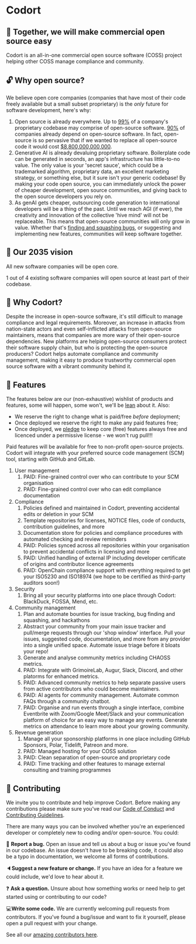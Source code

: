 # Codort

## 💞 Together, we will make commercial open source easy

Codort is an all-in-one commercial open source software (COSS) project helping other COSS manage compliance and community.

## 🔓 Why open source?

We believe open core companies (companies that have most of their code freely available but a small subset proprietary) is the *only* future for software development, here's why:

1. Open source is already everywhere. Up to [99%](https://securityintelligence.com/articles/is-open-source-security-a-ticking-cyber-time-bomb/) of a company's proprietary codebase may comprise of open-source software. [90%](https://www.hbs.edu/faculty/Pages/item.aspx?num=65230) of companies already depend on open-source software. In fact, open-source is so pervasive that if we wanted to replace all open-source code it would cost [$8,800,000,000,000](https://www.hbs.edu/faculty/Pages/item.aspx?num=65230).
1. Generative AI is already devaluing proprietary software. Boilerplate code can be generated in seconds, an app's infrastructure has little-to-no value. The only value is your 'secret sauce', which could be a trademarked algorithm, proprietary data, an excellent marketing strategy, or something else, but it sure isn't your generic codebase! By making your code open source, you can immediately unlock the power of cheaper development, open source communities, and giving back to the open source developers you rely on.
1. As genAI gets cheaper, outsourcing code generation to international developers will be a thing of the past. Until we reach AGI (if ever), the creativity and innovation of the collective 'hive mind' will not be replaceable. This means that open-source communities will only grow in value. Whether that's [finding and squashing bugs](https://en.wikipedia.org/wiki/Linus%27s_law), or suggesting and implementing new features, communities will keep software together.

## 🔭 Our 2035 vision

All new software companies will be open core.

1 out of 4 existing software companies will open source at least part of their codebase.

## 🦸 Why Codort?

Despite the increase in open-source software, it's still difficult to manage compliance and legal requirements.
Moreover, an increase in attacks from nation-state actors and even self-inflicted attacks from open-source maintainers, means that companies are more wary of their open-source dependencies.
New platforms are helping open-source consumers protect their software supply chain, but who is protecting the open-source producers?
Codort helps automate compliance and community management, making it easy to produce trustworthy commercial open source software with a vibrant community behind it.

## 🧰 Features

The features below are our (non-exhaustive) wishlist of products and features, some will happen, some won't, we'll be [lean](https://en.wikipedia.org/wiki/Lean_software_development) about it. Also:

* We reserve the right to change what is paid/free *before* deployment;
* Once deployed we reserve the right to make any paid features free;
* Once deployed, we [pledge](https://github.com/Codort/.github/blob/main/CONTRIBUTING.md#the-mutual-benefits-of-open-source) to keep core (free) features always free and licenced under a permissive license - we won't rug pull!!!

Paid features will be available for free to non-profit open-source projects.
Codort will integrate with your preferred source code management (SCM) tool, starting with GitHub and GitLab.

1. User management
    1. PAID: Fine-grained control over who can contribute to your SCM organisation
    1. PAID: Fine-grained control over who can edit compliance documentation
1. Compliance
    1. Policies defined and maintained in Codort, preventing accidental edits or deletion in your SCM
    3. Template repositories for licenses, NOTICE files, code of conducts, contribution guidelines, and more
    6. Documentation store for policies and compliance procedures with automated checking and review reminders
    7. PAID: Policies synced across all repositories within your organisation to prevent accidental conflicts in licensing and more
    5. PAID: Unified handling of external IP including developer certificate of origins and contributor licence agreements
    8. PAID: OpenChain compliance support with everything required to get your ISO5230 and ISO18974 (we hope to be certified as third-party auditors soon!)
1. Security
    1. Bring all your security platforms into one place through Codort: BlackDuck, FOSSA, Mend, etc.
1. Community management
    1. Plan and automate bounties for issue tracking, bug finding and squashing, and hackathons
    2. Abstract your community from your main issue tracker and pull/merge requests through our 'shop window' interface. Pull your issues, suggested code, documentation, and more from any provider into a single unified space. Automate issue triage before it bloats your repo!
    3. Generate and analyse community metrics including CHAOSS metrics.
    4. PAID: Integrate with GrimoireLab, Augur, Slack, Discord, and other platorms for enhanced metrics.
    5. PAID: Advanced community metrics to help separate passive users from active contributors who could become maintainers.
    6. PAID: AI agents for community management. Automate common FAQs through a community chatbot.
    7. PAID: Organise and run events through a single interface, combine Eventbrite with Zoom/Google Meet/Slack and your communication platform of choice for an easy way to manage any events. Generate metrics on attendance to learn more about your growing community. 
1. Revenue generation
    1. Manage all your sponsorship platforms in one place including GitHub Sponsors, Polar, Tidelift, Patreon and more.
    2. PAID: Managed hosting for your COSS solution
    3. PAID: Clean separation of open-source and proprietary code
    4. PAID: Time tracking and other features to manage external consulting and training programmes


## 💖 Contributing

We invite you to contribute and help improve Codort.
Before making any contributions please make sure you've read our [Code of Conduct](https://github.com/Codort/.github/blob/main/CODE_OF_CONDUCT.md) and [Contributing Guidelines](https://github.com/Codort/.github/blob/main/CONTRIBUTING.md).

There are many ways you can be involved whether you're an experienced developer or completely new to coding and/or open-source.
You could:

🐛 **Report a bug.** Open an issue and tell us about a bug or issue you've found in our codebase. An issue doesn't have to be breaking code, it could also be a typo in documentation, we welcome all forms of contributions.

🔈**Suggest a new feature or change.** If you have an idea for a feature we could include, we'd love to hear about it.

❓ **Ask a question.** Unsure about how something works or need help to get started using or contributing to our code?

💻**Write some code.** We are currently welcoming pull requests from contributors. If you've found a bug/issue and want to fix it yourself, please open a pull request with your change.

See all our [amazing contributors here](https://github.com/Codort#our-contributors-).
